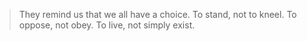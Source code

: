 > They remind us that we all have a choice. 
> To stand, not to kneel. 
> To oppose, not obey. 
> To live, not simply exist.

